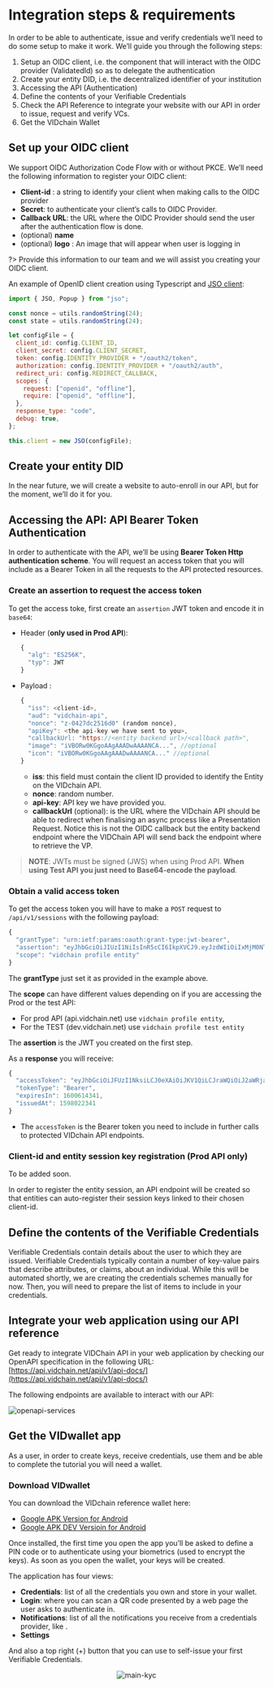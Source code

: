 # Integration steps & requirements

In order to be able to authenticate, issue and verify credentials we’ll need to do some setup to make it work. We’ll guide you through the following steps:

1. Setup an OIDC client, i.e. the component that will interact with the OIDC provider (ValidatedId) so as to delegate the authentication
2. Create your entity DID, i.e. the decentralized identifier of your institution
3. Accessing the API (Authentication)
4. Define the contents of your Verifiable Credentials
5. Check the API Reference to integrate your website with our API in order to issue, request and verify VCs.
6. Get the VIDchain Wallet


## Set up your OIDC client 

We support OIDC Authorization Code Flow with or without PKCE. We’ll need the following information to register your OIDC client:

*   **Client-id** : a string to identify your client when making calls to the OIDC provider
*   **Secret**: to authenticate your client’s calls to OIDC Provider.
*   **Callback URL**: the URL where the OIDC Provider should send the user after the authentication flow is done.
*   (optional) **name**
*   (optional) **logo** : An image that will appear when user is logging in 

?> Provide this information to our team and we will assist you creating your OIDC client.

An example of OpenID client creation using Typescript and [JSO client](https://www.npmjs.com/package/jso):


``` javascript
import { JSO, Popup } from "jso";

const nonce = utils.randomString(24);
const state = utils.randomString(24);

let configFile = {
  client_id: config.CLIENT_ID,
  client_secret: config.CLIENT_SECRET,
  token: config.IDENTITY_PROVIDER + "/oauth2/token",
  authorization: config.IDENTITY_PROVIDER + "/oauth2/auth",
  redirect_uri: config.REDIRECT_CALLBACK,
  scopes: {
    request: ["openid", "offline"],
    require: ["openid", "offline"],
  },
  response_type: "code",
  debug: true,
};

this.client = new JSO(configFile);
```

## Create your entity DID

In the near future, we will create a website to auto-enroll in our API, but for the moment, we’ll do it for you. 

## Accessing the API: API Bearer Token Authentication

In order to authenticate with the API, we’ll be using **Bearer Token Http authentication scheme**. You will request an access token that you will include as a Bearer Token in all the requests to the API protected resources.

### Create an assertion to request the access token
To get the access toke, first create an `assertion` JWT token and encode it in `base64`:

* Header (**only used in Prod API**):
  ``` javascript
  {
    "alg": "ES256K",
    "typ": JWT
  }
  ```

* Payload :
  ``` javascript
  {
    "iss": <client-id>,
    "aud": "vidchain-api",
    "nonce": "z-0427dc2516d0" (random nonce),
    "apiKey": <the api-key we have sent to you>,
    "callbackUrl: "https://<entity backend url>/<callback path>",
    "image": "iVBORw0KGgoAAgAAADwAAAANCA...", //optional
    "icon": "iVBORw0KGgoAAgAAADwAAAANCA..." //optional
  }
  ```

  * **iss**: this field must contain the client ID provided to identify the Entity on the VIDchain API.
  * **nonce**: random number.
  * **api-key**: API key we have provided you.
  * **callbackUrl** (optional): is the URL where the VIDchain API should be able to redirect when finalising an async process like a Presentation Request. Notice this is not the OIDC callback but the entity backend endpoint where the VIDChain API will send back the endpoint where to retrieve the VP.

> **NOTE**: JWTs must be signed (JWS) when using Prod API. **When using Test API you just need to Base64-encode the payload**.

### Obtain a valid access token
To get the access token you will have to make a `POST` request to `/api/v1/sessions` with the following payload:

``` javascript
{
  "grantType": "urn:ietf:params:oauth:grant-type:jwt-bearer",
  "assertion": "eyJhbGciOiJIUzI1NiIsInR5cCI6IkpXVCJ9.eyJzdWIiOiIxMjM0NTY3ODkwIiwibmFtZSI6IkpvaG4gRG9lIiwiaWF0IjoxNTE2MjM5MDIyfQ.SflKxwRJSMeKKF2QT4fwpMeJf36POk6yJV_adQssw5c",
  "scope": "vidchain profile entity"
}
```

The **grantType** just set it as provided in the example above.

The **scope** can have different values depending on if you are accessing the Prod or the test API:

*   For prod API (api.vidchain.net) use `vidchain profile entity`,
*   For the TEST (dev.vidchain.net) use `vidchain profile test entity`

The **assertion** is the JWT you created on the first step.

As a **response** you will receive:

``` javascript
{
  "accessToken": "eyJhbGciOiJFUzI1NksiLCJ0eXAiOiJKV1QiLCJraWQiOiJ2aWRjaGFpbi1hcGkifQ.eyJzdWIiOiJFTlRJVFktTkFNRSIsImRpZCI6ImRpZDp2aWQ6MHg3OTc0ZGU2NTY4OEFiNTU0QWZENDk1NWMxMkYzQzk0MjdmM0E4QzFBIiwibm9uY2UiOiJ6LTA0MjdkYzI1MTZkMCIsImlhdCI6MTU5ODAyMjM0MSwiZXhwIjoxNjAwNjE0MzQxLCJhdWQiOiJ2aWRjaGFpbi1hcGkifQ.CbsJxbeMmZj8lS8k_-QH4zPLjvYcWjDDpZ7vrOGFq2R30ZSH4bCoZBz2Ra4LXYMkYjH_jPBikso667baudsI9w",
  "tokenType": "Bearer",
  "expiresIn": 1600614341,
  "issuedAt": 1598022341
}
```
* The `accessToken` is the Bearer token you need to include in further calls to protected VIDchain API endpoints.

### Client-id and entity session key registration (Prod API only)

To be added soon.

In order to register the entity session, an API endpoint will be created so that entities can auto-register their session keys linked to their chosen client-id.


## Define the contents of the Verifiable Credentials

Verifiable Credentials contain details about the user to which they are issued. Verifiable Credentials typically contain a number of key-value pairs that describe attributes, or claims, about an individual. While this will be automated shortly, we are creating the credentials schemes manually for now. Then, you will need to prepare the list of items to include in your credentials.


## Integrate your web application using our API reference

Get ready to integrate VIDChain API in your web application by checking our OpenAPI specification in the following URL: [https://api.vidchain.net/api/v1/api-docs/](https://api.vidchain.net/api/v1/api-docs/)

The following endpoints are available to interact with our API:

![openapi-services](_media/openapi-services.jpg)


## Get the VIDwallet app

As a user, in order to create keys, receive credentials, use them and be able to complete the tutorial you will need a wallet.

### Download VIDwallet

You can download the VIDchain reference wallet here: 

- [Google APK Version for Android](https://drive.google.com/file/d/1En7_nhd0ANb3ZZe3DVaMPnmqlRfK8zYC/view?usp=sharing)
- [Google APK DEV Versioin for Android](https://drive.google.com/file/d/1mmjCTv0WPA_avHIln8pby5-vCIs7D2Ed/view?usp=sharing)


Once installed, the first time you open the app you’ll be asked to define a PIN code or to authenticate using your biometrics (used to encrypt the keys). As soon as you open the wallet, your keys will be created.

The application has four views:

*   **Credentials**: list of all the credentials you own and store in your wallet.
*   **Login**: where you can scan a QR code presented by  a web page the user asks to authenticate in. 
*   **Notifications**: list of all the notifications you receive from a credentials provider, like .
*   **Settings**

And also a top right (+) button that you can use to self-issue your first Verifiable Credentials.

<div align='center'>

![main-kyc](_media/main-kyc.jpg ':size=30%')

</div>